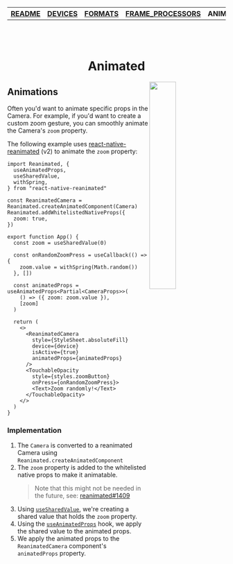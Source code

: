 <table>
<tr>
<th><a href="../README.md">README</a></th>
<th><a href="./DEVICES.md">DEVICES</a></th>
<th><a href="./FORMATS.md">FORMATS</a></th>
<th><a href="./FRAME_PROCESSORS.md">FRAME_PROCESSORS</a></th>
<th>ANIMATED</th>
<th><a href="./ERRORS.md">ERRORS</a></th>
</tr>
</table>

<br/>
<br/>

<h1 align="center">Animated</h1>

<div>
  <img align="right" width="35%" src="../img/ultra-wide-demo.gif">
</div>

## Animations

Often you'd want to animate specific props in the Camera. For example, if you'd want to create a custom zoom gesture, you can smoothly animate the Camera's `zoom` property.

The following example uses [react-native-reanimated](https://github.com/software-mansion/react-native-reanimated) (v2) to animate the `zoom` property:


```tsx
import Reanimated, {
  useAnimatedProps,
  useSharedValue,
  withSpring,
} from "react-native-reanimated"

const ReanimatedCamera = Reanimated.createAnimatedComponent(Camera)
Reanimated.addWhitelistedNativeProps({
  zoom: true,
})

export function App() {
  const zoom = useSharedValue(0)

  const onRandomZoomPress = useCallback(() => {
    zoom.value = withSpring(Math.random())
  }, [])

  const animatedProps = useAnimatedProps<Partial<CameraProps>>(
    () => ({ zoom: zoom.value }),
    [zoom]
  )

  return (
    <>
      <ReanimatedCamera
        style={StyleSheet.absoluteFill}
        device={device}
        isActive={true}
        animatedProps={animatedProps}
      />
      <TouchableOpacity
        style={styles.zoomButton}
        onPress={onRandomZoomPress}>
        <Text>Zoom randomly!</Text>
      </TouchableOpacity>
    </>
  )
}
```

### Implementation

1. The `Camera` is converted to a reanimated Camera using `Reanimated.createAnimatedComponent`
2. The `zoom` property is added to the whitelisted native props to make it animatable.
    > Note that this might not be needed in the future, see: [reanimated#1409](https://github.com/software-mansion/react-native-reanimated/pull/1409)
3. Using [`useSharedValue`](https://docs.swmansion.com/react-native-reanimated/docs/api/useSharedValue), we're creating a shared value that holds the `zoom` property.
4. Using the [`useAnimatedProps`](https://docs.swmansion.com/react-native-reanimated/docs/api/useAnimatedProps) hook, we apply the shared value to the animated props.
5. We apply the animated props to the `ReanimatedCamera` component's `animatedProps` property.
